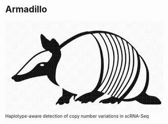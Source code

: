 # Armadillo
<img src="armadillo.png" width="500">
Haplotype-aware detection of copy number variations in scRNA-Seq
